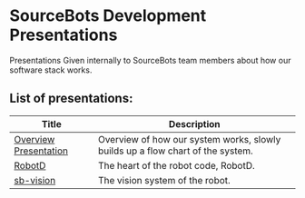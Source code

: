 # SourceBots Development Presentations

Presentations Given internally to SourceBots team members about how
our software stack works.


## List of presentations:

| Title   | Description                                                        |
|---------------|--------------------------------------------------------------|
| [Overview Presentation][overview] | Overview of how our system works, slowly builds up a flow chart of the system. |
| [RobotD][robotd] | The heart of the robot code, RobotD. |
| [sb-vision][sb-vision] | The vision system of the robot. |


[overview]: https://sourcebots.github.io/dev-presentations/overview-presentation
[robotd]: https://sourcebots.github.io/dev-presentations/robotd
[sb-vision]: https://sourcebots.github.io/dev-presentations/sb-vision
